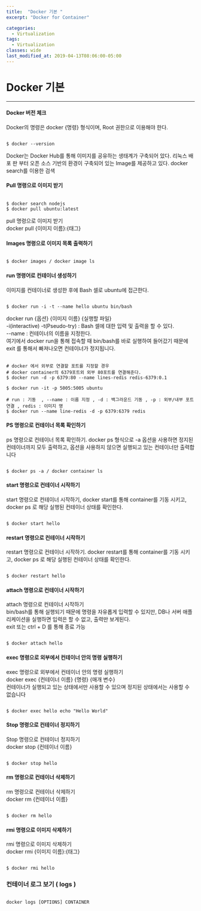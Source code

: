 ```yaml
---
title:  "Docker 기본 "
excerpt: "Docker for Container"

categories:
  - Virtualization
tags:
  - Virtualization 
classes: wide
last_modified_at: 2019-04-13T08:06:00-05:00
---
```


# Docker 기본

***

#### Docker 버전 체크 

 Docker의 명령은 docker {명령} 형식이며, Root 권한으로 이용해야 한다. 

```shell

$ docker --version

```

Docker는 Docker Hub를 통해 이미지를 공유하는 생태계가 구축되어 았다. 리눅스 배포 판 부터 오픈 소스 기반의 환경이 구축되어 있는 Image를 제공하고 있다. docker search를 이용한 검색

#### Pull 명령으로 이미지 받기

```shell

$ docker search nodejs
$ docker pull ubuntu:latest

```
pull 명령으로 이미지 받기    
docker pull {이미지 이름}:{태그}  

#### Images 명령으로 이미지 목록 출력하기

```shell

$ docker images / docker image ls

```

#### run 명령어로 컨테이너 생성하기

이미지를 컨테이너로 생성한 후에 Bash 셀로 ubuntu에 접근한다. 

```shell

$ docker run -i -t --name hello ubuntu bin/bash

```

docker run {옵션} {이미지 이름} {실행할 파일}  
-i(interactive)  -t(Pseudo-try) : Bash 셀에 대한 입력 및 출력을 할 수 있다.  
--name : 컨테이너의 이름을 지정한다.  
여기에서 docker run을 통해 접속할 때 bin/bash를 바로 실행하여 들어갔기 때문에 exit 를 통해서 빠져나오면 컨테이너가 정지됩니다.  

```shell

# docker 에서 외부로 연결할 포트를 지정할 경우 
# docker container의 6379포트외 외부 80포트를 연결해준다.
$ docker run -d -p 6379:80 --name lines-redis redis-6379:0.1

$ docker run -it -p 5005:5005 ubuntu

# run : 기동  , --name : 이름 지정 , -d : 백그라운드 기동 , -p : 외부/내부 포트 연결 , redis : 이미지 명 
$ docker run --name line-redis -d -p 6379:6379 redis

```

#### PS 명령으로 컨테이너 목록 확인하기 

ps 명령으로 컨테이너 목록 확인하기. docker ps 형식으로 -a 옵션을 사용하면 정지된 컨테이너까지 모두 출력하고, 옵션을 사용하지 않으면 실행되고 있는 컨테이너만 출력합니다

```shell 

$ docker ps -a / docker container ls

```

#### start 명령으로 컨테이너 시작하기 

start 명령으로 컨테이너 시작하기, docker start를 통해 container를 기동 시키고, docker ps 로 해당 실행된 컨테이너 상태를 확인한다. 

```shell

$ docker start hello 

```

#### restart 명령으로 컨테이너 시작하기

restart 명령으로 컨테이너 시작하기. docker restart를 통해 container를 기동 시키고, docker ps 로 해당 실행된 컨테이너 상태를 확인한다. 

```shell

$ docker restart hello    

```

#### attach 명령으로 컨테이너 시작하기

attach 명령으로 컨테이너 시작하기   
bin/bash를 통해 실행되기 때문에 명령을 자유롭게 입력할 수 있지만, DB나 서버 애플리케이션을 실행하면 입력은 할 수 없고, 출력만 보게된다.  
exit 또는 ctrl + D 를 통해 종료 가능   

```shell

$ docker attach hello 

```

#### exec 명령으로 외부에서 컨테이너 안의 명령 실행하기

exec 명령으로 외부에서 컨테이너 안의 명령 실행하기   
docker exec {컨테이너 이름} {명령} {매개 변수}  
컨테이너가 실행되고 있는 상태에서만 사용할 수 있으며 정지된 상태에서는 사용할 수 없습니다   

```shell

$ docker exec hello echo "Hello World"            

```

#### Stop 명령으로 컨테이너 정지하기

Stop 명령으로 컨테이너 정지하기   
docker stop {컨테이너 이름}   

```shell

$ docker stop hello   

```

#### rm 명령으로 컨테이너 삭제하기

rm 명령으로 컨테이너 삭제하기   
docker rm {컨테이너 이름}   

```shell

$ docker rm hello     

```

#### rmi 명령으로 이미지 삭제하기

rmi 명령으로 이미지 삭제하기   
docker rmi {이미지 이름}:{태그}    

```shell

$ docker rmi hello        

```

### 컨테이너 로그 보기 ( logs )

```shell

docker logs [OPTIONS] CONTAINER

```